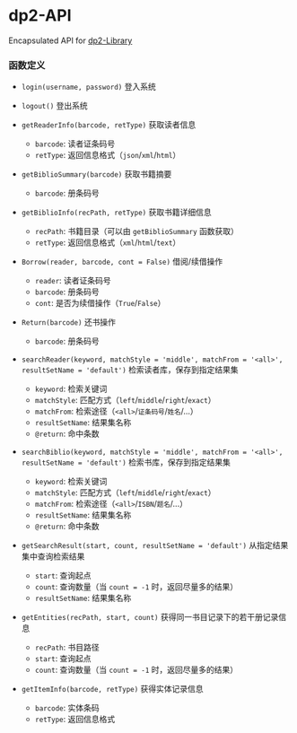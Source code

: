 # dp2-API

Encapsulated API for [dp2-Library](http://dp2003.cn/dp2portal/view.aspx)


### 函数定义

- `login(username, password)` 登入系统

- `logout()` 登出系统

- `getReaderInfo(barcode, retType)` 获取读者信息
  - `barcode`: 读者证条码号
  - `retType`: 返回信息格式（`json`/`xml`/`html`）

- `getBiblioSummary(barcode)` 获取书籍摘要
  - `barcode`: 册条码号

- `getBiblioInfo(recPath, retType)` 获取书籍详细信息
  - `recPath`: 书籍目录（可以由 `getBiblioSummary` 函数获取）
  - `retType`: 返回信息格式（`xml`/`html`/`text`）

- `Borrow(reader, barcode, cont = False)` 借阅/续借操作
  - `reader`: 读者证条码号
  - `barcode`: 册条码号
  - `cont`: 是否为续借操作（`True`/`False`）

- `Return(barcode)` 还书操作
  - `barcode`: 册条码号

- `searchReader(keyword, matchStyle = 'middle', matchFrom = '<all>', resultSetName = 'default')` 检索读者库，保存到指定结果集
  - `keyword`: 检索关键词
  - `matchStyle`: 匹配方式（`left`/`middle`/`right`/`exact`）
  - `matchFrom`: 检索途径（`<all>`/`证条码号`/`姓名`/...）
  - `resultSetName`: 结果集名称
  - `@return`: 命中条数

- `searchBiblio(keyword, matchStyle = 'middle', matchFrom = '<all>', resultSetName = 'default')` 检索书库，保存到指定结果集
  - `keyword`: 检索关键词
  - `matchStyle`: 匹配方式（`left`/`middle`/`right`/`exact`）
  - `matchFrom`: 检索途径（`<all>`/`ISBN`/`题名`/...） 
  - `resultSetName`: 结果集名称
  - `@return`: 命中条数

- `getSearchResult(start, count, resultSetName = 'default')` 从指定结果集中查询检索结果
  - `start`: 查询起点
  - `count`: 查询数量（当 `count = -1` 时，返回尽量多的结果）
  - `resultSetName`: 结果集名称

- `getEntities(recPath, start, count)` 获得同一书目记录下的若干册记录信息
  - `recPath`: 书目路径
  - `start`: 查询起点
  - `count`: 查询数量（当 `count = -1` 时，返回尽量多的结果）
  
- `getItemInfo(barcode, retType)` 获得实体记录信息
  - `barcode`: 实体条码
  - `retType`: 返回信息格式
